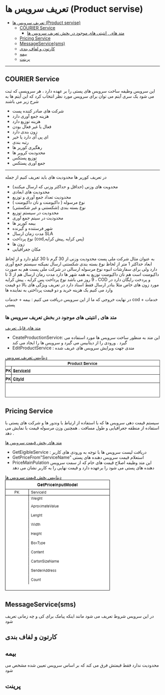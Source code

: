 # تعریف سرویس ها (Product servise)  

- [تعریف سرویس ها (Product servise)](#تعریف-سرویس-ها-product-servise)
  - [COURIER Service](#courier-service)
    - [متد های , انتیتی های موجود در بخش تعریف سرویس ها](#متد-های--انتیتی-های-موجود-در-بخش-تعریف-سرویس-ها)
  - [Pricing Service](#pricing-service)
  - [MessageService(sms)](#messageservicesms)
  - [کارتون و لفاف بندی](#کارتون-و-لفاف-بندی)
  - [بیمه](#بیمه)
  - [پرینت](#پرینت)

---

## COURIER Service

 این سرویس وظیفه ساخت سرویس های پستی را بر عهده دارد ، هر سرویسی که ثبت می شود یک سری آیتم می توان برای سرویس مورد نظر انتخاب کرد که این آیتم ها به شرح زیر می باشند

- شرکت های صادر کننده پست
- هزینه جمع آوری دارد
- هزینه توزیع دارد
- فعال یا غیر فعال بودن
- زون بندی دارد
- ای پی آی دارد یا خیر
- رتبه بندی
- رهگیری کوریر ها
- محدودبت کرویر ها
- توزیع پستکس
- جمع آوری پستکس

---
در تعریف کوریر ها محدودیت های باید تعریف کنیم از جمله

- محدویت های وزنی (حداقل و حداکثر وزنی که ارسال میکنند)
- محدودیت های ابعادی
- محدودیت تعداد جمع آوری و توزیع
- نوع مرسوله ( داکیومنت و نان داکیومنت )
- نوع بسته بندی (شکستنی و غیر  شکستنی) 
- محدودیت در سیستم توزیع
- محدودیت در سیتم جمع آوری
- بیمه کوریر ها
- شهر فرستنده و گیرنده
- مدت زمان ارسال SLA
- نوع پرداخت (cod,پس کرایه ,پیش کرایه)
- زون ها
- مکان جغرافیایی

به عنوان مثال شرکت ملی پست محدودیت وزنی از 30 گرم تا 30 کیلو دارد و 
 از لحاظ ابعاد حداکثر 1 متر
 از لحاظ نوع بسته بندی شکستنی ارسال نمیکنه 
 سیستم جمع آوری دارد ولی برای سفارشات انبوه 
 نوع مرسوله ارسالی در شرکت ملی پست هم به صورت داکیومنت است هم نان داکیومنت
 توزیع به همه شهر ها دارد 
 مدت رمان ارسال هم از 3 تا 9 روز می باشد 
نوع پرداخت پس کرایه ، پیش کرایه ، COD و پردخت رایگان  دارد 
در مورد زون های خاص مثلا بنادر ارسال فقط اسناد دارد 
در تعریف ویژگی های بالا دو قیمت وارد می کنیم یک هزینه خرید و دو قیمت پرداختی به نماینده ها

در نهایت خروجی  که ما از این سرویس دریافت می کنیم :
بیمه + خدمات cod + خدمات پستی

### متد های , انتیتی های موجود در بخش تعریف سرویس ها

[متد های قابل تعریف](Diagrams/ProductServiceMethod.drawio)

- CeateProductionService:
  این متد به منظور ساخت سرویس ها مورد استفاده می گیرد . ورودی را از دیتابیس می گیرد و سرویس ها را ایجاد می کند
- EditProductService :
  متدی جهت ویرایش سرویس های عریف شده

[دیتابیس تعریف سرویس](Diagrams/ProductServiceDatabase.drawio)
![دیتابیس تعریف سرویس](imgs/ProductServiceDatabase.png)

## Pricing Service

سیستم قیمت دهی سرویس ها که با استفاده از ارتباط با وندور ها و شرکت های پستی با استفاده از منطقه جغرافیایی و طول مسافت . همچنین وزن مرسوله قیمت با نمایش می دهد .

[متد های بخش قیمت سرویس ها](Diagrams/PricingServiceMethod.drawio)

- GetEigibleService :
   دریافت لیست سرویس ها با توجه به ورودی های کاربر
- GetPriceFrom"ServiceName"
  استعلام قیمت سرویس دهنده های پستی  
- PriceMainPulation
  این متد وظیفه اصلاح قیمت های خام که از سمت سرویس دهنده های پستی می شود را برعهده دارد و قیمت نهایی را به کاربر نشان می دهد

[دیتابیس بخش قیمت سرویس ها](Diagrams/PriceServiseDatabase.drawio)
![دیتابیس قیمت سرویس ها](imgs/PriceServiseDatabase.png)

## MessageService(sms)

در این سرویس شروط تعریف می شود مانند اینکه پیامک برای کی و چه زمانی تعریف شود

## کارتون و لفاف بندی

## بیمه

محدودیت ندارد فقط قیمتش فرق می کند که بر اساس سرویس تعیین شده مشخص می شود

## پرینت
